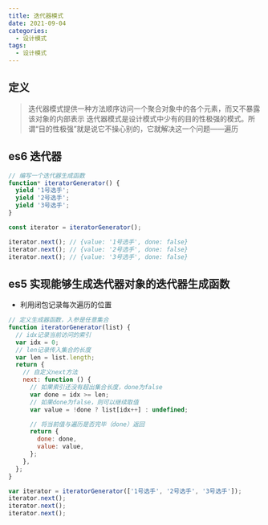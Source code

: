 ```yaml
---
title: 迭代器模式
date: 2021-09-04
categories: 
  - 设计模式
tags: 
  - 设计模式
---
```


## 定义

> 迭代器模式提供一种方法顺序访问一个聚合对象中的各个元素，而又不暴露该对象的内部表示
> 迭代器模式是设计模式中少有的目的性极强的模式。所谓“目的性极强”就是说它不操心别的，它就解决这一个问题——遍历

## es6 迭代器

```js
// 编写一个迭代器生成函数
function* iteratorGenerator() {
  yield '1号选手';
  yield '2号选手';
  yield '3号选手';
}

const iterator = iteratorGenerator();

iterator.next(); // {value: '1号选手', done: false}
iterator.next(); // {value: '2号选手', done: false}
iterator.next(); // {value: '3号选手', done: false}
```

## es5 实现能够生成迭代器对象的迭代器生成函数

- 利用闭包记录每次遍历的位置

```js
// 定义生成器函数，入参是任意集合
function iteratorGenerator(list) {
  // idx记录当前访问的索引
  var idx = 0;
  // len记录传入集合的长度
  var len = list.length;
  return {
    // 自定义next方法
    next: function () {
      // 如果索引还没有超出集合长度，done为false
      var done = idx >= len;
      // 如果done为false，则可以继续取值
      var value = !done ? list[idx++] : undefined;

      // 将当前值与遍历是否完毕（done）返回
      return {
        done: done,
        value: value,
      };
    },
  };
}

var iterator = iteratorGenerator(['1号选手', '2号选手', '3号选手']);
iterator.next();
iterator.next();
iterator.next();
```
